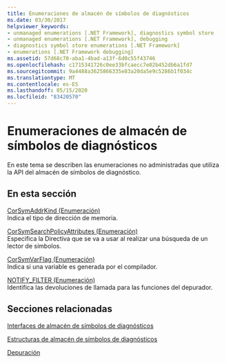 ```yaml
---
title: Enumeraciones de almacén de símbolos de diagnósticos
ms.date: 03/30/2017
helpviewer_keywords:
- unmanaged enumerations [.NET Framework], diagnostics symbol store
- unmanaged enumerations [.NET Framework], debugging
- diagnostics symbol store enumerations [.NET Framework]
- enumerations [.NET Framework debugging]
ms.assetid: 57d68c70-aba1-4bad-a13f-6d0c55f43746
ms.openlocfilehash: c1715341726c0ee33bfcaecc7e02b452db6a1fd7
ms.sourcegitcommit: 9a4488a3625866335e83a20da5e9c5286b1f034c
ms.translationtype: MT
ms.contentlocale: es-ES
ms.lasthandoff: 05/15/2020
ms.locfileid: "83420570"
---
```

# <a name="diagnostics-symbol-store-enumerations"></a>Enumeraciones de almacén de símbolos de diagnósticos
En este tema se describen las enumeraciones no administradas que utiliza la API del almacén de símbolos de diagnóstico.  
  
## <a name="in-this-section"></a>En esta sección  
 [CorSymAddrKind (Enumeración)](corsymaddrkind-enumeration.md)  
 Indica el tipo de dirección de memoria.  
  
 [CorSymSearchPolicyAttributes (Enumeración)](corsymsearchpolicyattributes-enumeration.md)  
 Especifica la Directiva que se va a usar al realizar una búsqueda de un lector de símbolos.  
  
 [CorSymVarFlag (Enumeración)](corsymvarflag-enumeration.md)  
 Indica si una variable es generada por el compilador.  
  
 [NOTIFY_FILTER (Enumeración)](notify-filter-enumeration.md)  
 Identifica las devoluciones de llamada para las funciones del depurador.  
  
## <a name="related-sections"></a>Secciones relacionadas  
 [Interfaces de almacén de símbolos de diagnósticos](diagnostics-symbol-store-interfaces.md)  
  
 [Estructuras de almacén de símbolos de diagnósticos](diagnostics-symbol-store-structures.md)  
  
 [Depuración](../debugging/index.md)
